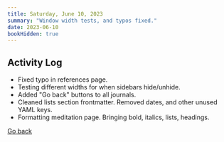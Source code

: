 ```yaml
---
title: Saturday, June 10, 2023
summary: "Window width tests, and typos fixed."
date: 2023-06-10
bookHidden: true
---
```



## Activity Log
- Fixed typo in references page.
- Testing different widths for when sidebars hide/unhide.
- Added "Go back" buttons to all journals.
- Cleaned lists section frontmatter. Removed dates, and other unused YAML keys.
- Formatting meditation page. Bringing bold, italics, lists, headings.

<a class="link_button_back" href="/docs/journals/"><span>Go back</span></a>
